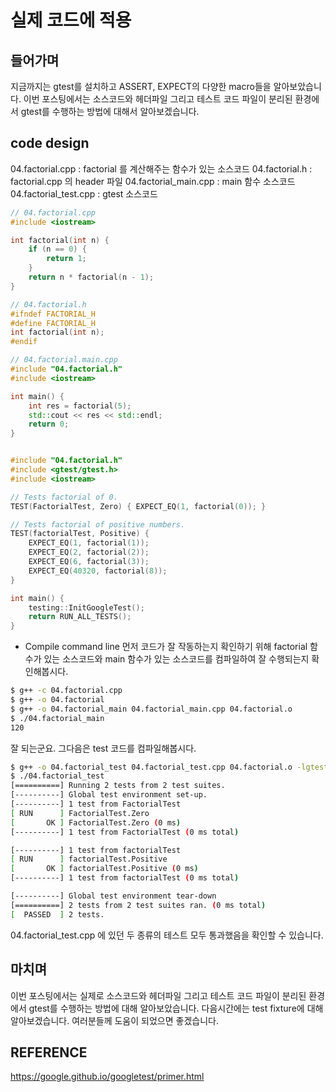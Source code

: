 # 실제 코드에 적용
## 들어가며
지금까지는 gtest를 설치하고 ASSERT, EXPECT의 다양한 macro들을 알아보았습니다. 이번 포스팅에서는 소스코드와 헤더파일 그리고 테스트 코드 파일이 분리된 환경에서 gtest를 수행하는 방법에 대해서 알아보겠습니다.

## code design
04.factorial.cpp : factorial 를 계산해주는 함수가 있는 소스코드
04.factorial.h : factorial.cpp 의 header 파일
04.factorial_main.cpp : main 함수 소스코드
04.factorial_test.cpp : gtest 소스코드

```cpp
// 04.factorial.cpp
#include <iostream>

int factorial(int n) {
    if (n == 0) {
        return 1;
    }
    return n * factorial(n - 1);
}
```

```cpp
// 04.factorial.h
#ifndef FACTORIAL_H
#define FACTORIAL_H
int factorial(int n);
#endif

```

```cpp
// 04.factorial.main.cpp
#include "04.factorial.h"
#include <iostream>

int main() {
    int res = factorial(5);
    std::cout << res << std::endl;
    return 0;
}
```

```cpp

#include "04.factorial.h"
#include <gtest/gtest.h>
#include <iostream>

// Tests factorial of 0.
TEST(FactorialTest, Zero) { EXPECT_EQ(1, factorial(0)); }

// Tests factorial of positive numbers.
TEST(factorialTest, Positive) {
    EXPECT_EQ(1, factorial(1));
    EXPECT_EQ(2, factorial(2));
    EXPECT_EQ(6, factorial(3));
    EXPECT_EQ(40320, factorial(8));
}

int main() {
    testing::InitGoogleTest();
    return RUN_ALL_TESTS();
}
```

- Compile command line
먼저 코드가 잘 작동하는지 확인하기 위해 factorial 함수가 있는 소스코드와 main 함수가 있는 소스코드를 컴파일하여 잘 수행되는지 확인해봅시다.
```bash
$ g++ -c 04.factorial.cpp
$ g++ -o 04.factorial
$ g++ -o 04.factorial_main 04.factorial_main.cpp 04.factorial.o
$ ./04.factorial_main
120
```
잘 되는군요. 그다음은 test 코드를 컴파일해봅시다.

```bash
$ g++ -o 04.factorial_test 04.factorial_test.cpp 04.factorial.o -lgtest -std=c++14
$ ./04.factorial_test
[==========] Running 2 tests from 2 test suites.
[----------] Global test environment set-up.
[----------] 1 test from FactorialTest
[ RUN      ] FactorialTest.Zero
[       OK ] FactorialTest.Zero (0 ms)
[----------] 1 test from FactorialTest (0 ms total)

[----------] 1 test from factorialTest
[ RUN      ] factorialTest.Positive
[       OK ] factorialTest.Positive (0 ms)
[----------] 1 test from factorialTest (0 ms total)

[----------] Global test environment tear-down
[==========] 2 tests from 2 test suites ran. (0 ms total)
[  PASSED  ] 2 tests.
```
04.factorial_test.cpp 에 있던 두 종류의 테스트 모두 통과했음을 확인할 수 있습니다.

## 마치며
이번 포스팅에서는 실제로 소스코드와 헤더파일 그리고 테스트 코드 파일이 분리된 환경에서 gtest를 수행하는 방법에 대해 알아보았습니다. 다음시간에는 test fixture에 대해 알아보겠습니다. 여러분들께 도움이 되었으면 좋겠습니다.

## REFERENCE
https://google.github.io/googletest/primer.html
